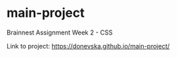# main-project
Brainnest Assignment Week 2 - CSS


Link to project: https://donevska.github.io/main-project/ 
